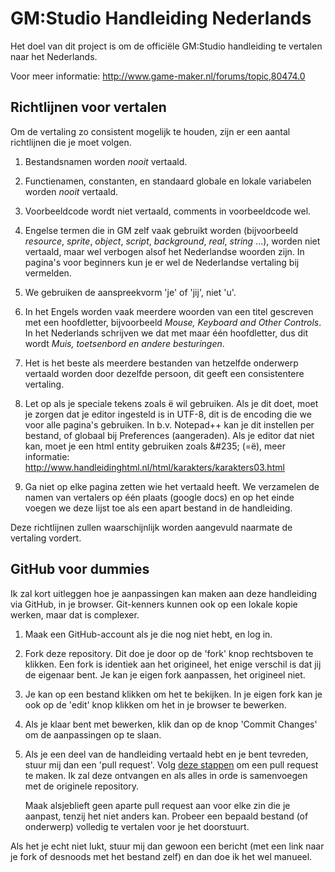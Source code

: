 GM:Studio Handleiding Nederlands
================================

Het doel van dit project is om de officiële GM:Studio handleiding te vertalen naar het Nederlands.

Voor meer informatie:
http://www.game-maker.nl/forums/topic,80474.0


Richtlijnen voor vertalen
-------------------------

Om de vertaling zo consistent mogelijk te houden, zijn er een aantal richtlijnen die je moet volgen.

1.  Bestandsnamen worden *nooit* vertaald.

2.  Functienamen, constanten, en standaard globale en lokale variabelen worden *nooit* vertaald.

3.  Voorbeeldcode wordt niet vertaald, comments in voorbeeldcode wel.

4.  Engelse termen die in GM zelf vaak gebruikt worden (bijvoorbeeld _resource_, _sprite_, _object_, _script_, _background_, _real_, _string_ ...), worden niet vertaald, maar wel verbogen alsof het Nederlandse woorden zijn. In pagina's voor beginners kun je er wel de Nederlandse vertaling bij vermelden.

5.  We gebruiken de aanspreekvorm 'je' of 'jij', niet 'u'.

6.  In het Engels worden vaak meerdere woorden van een titel gescreven met een hoofdletter, bijvoorbeeld _Mouse, Keyboard and Other Controls_. In het Nederlands schrijven we dat met maar één hoofdletter, dus dit wordt _Muis, toetsenbord en andere besturingen_.

7.  Het is het beste als meerdere bestanden van hetzelfde onderwerp vertaald worden door dezelfde persoon, dit geeft een consistentere vertaling.

8.  Let op als je speciale tekens zoals ë wil gebruiken. Als je dit doet, moet je zorgen dat je editor ingesteld is in UTF-8, dit is de encoding die we voor alle pagina's gebruiken.
    In b.v. Notepad++ kan je dit instellen per bestand, of globaal bij Preferences (aangeraden).
    Als je editor dat niet kan, moet je een html entity gebruiken zoals &amp;#235; (=ë), meer informatie: http://www.handleidinghtml.nl/html/karakters/karakters03.html

9.  Ga niet op elke pagina zetten wie het vertaald heeft. We verzamelen de namen van vertalers op één plaats (google docs) en op het einde voegen we deze lijst toe als een apart bestand in de handleiding.

Deze richtlijnen zullen waarschijnlijk worden aangevuld naarmate de vertaling vordert.


GitHub voor dummies
-------------------

Ik zal kort uitleggen hoe je aanpassingen kan maken aan deze handleiding via GitHub, in je browser. Git-kenners kunnen ook op een lokale kopie werken, maar dat is complexer.

1.  Maak een GitHub-account als je die nog niet hebt, en log in.

2.  Fork deze repository. Dit doe je door op de 'fork' knop rechtsboven te klikken. Een fork is identiek aan het origineel, het enige verschil is dat jij de eigenaar bent. Je kan je eigen fork aanpassen, het origineel niet.

3.  Je kan op een bestand klikken om het te bekijken. In je eigen fork kan je ook op de 'edit' knop klikken om het in je browser te bewerken.

4.  Als je klaar bent met bewerken, klik dan op de knop 'Commit Changes' om de aanpassingen op te slaan.

5.  Als je een deel van de handleiding vertaald hebt en je bent tevreden, stuur mij dan een 'pull request'. Volg [deze stappen](https://help.github.com/articles/creating-a-pull-request) om een pull request te maken. Ik zal deze ontvangen en als alles in orde is samenvoegen met de originele repository.

    Maak alsjeblieft geen aparte pull request aan voor elke zin die je aanpast, tenzij het niet anders kan. Probeer een bepaald bestand (of onderwerp) volledig te vertalen voor je het doorstuurt.

Als het je echt niet lukt, stuur mij dan gewoon een bericht (met een link naar je fork of desnoods met het bestand zelf) en dan doe ik het wel manueel.
